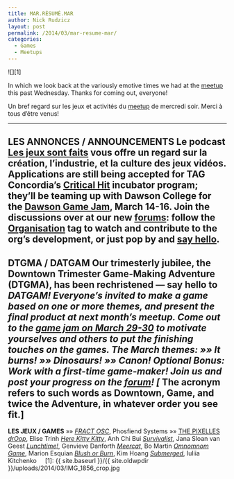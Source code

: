 ```yaml
---
title: MAR.RÉSUMÉ.MAR
author: Nick Rudzicz
layout: post
permalink: /2014/03/mar-resume-mar/
categories:
  - Games
  - Meetups
---
```

![][1]</img>



In which we look back at the variously emotive times we had at the <a href="{{ site.baseurl }}/2014/02/meetup-mar-5-mar/">meetup</a> this past Wednesday.
Thanks for coming out, everyone!



Un bref regard sur les jeux et activit&eacute;s du <a href="{{ site.baseurl }}/2014/02/meetup-mar-5-mar/">meetup</a> de mercredi soir.
Merci &agrave; tous d&#8217;&ecirc;tre venus!
 &nbsp;


---
<strong>LES ANNONCES / ANNOUNCEMENTS</strong>
 Le podcast <a href="http://www.lesjeuxsontfaits.ca/">Les jeux sont faits</a> vous offre un regard sur la création, l&#8217;industrie, et la culture des jeux vidéos.
Applications are still being accepted for TAG Concordia&#8217;s <a href="http://www.criticalhitmontreal.ca/">Critical Hit</a> incubator program; they&#8217;ll be teaming up with Dawson College for the <a href="http://www.dawsoncollege.qc.ca/interactive-media-arts/critical-jam">Dawson Game Jam</a>, March 14-16.
Join the discussions over at our new <a href="http://forum.mrgs.ca/">forums</a>: follow the <a href="http://forum.mrgs.ca/category/organization">Organisation</a> tag to watch and contribute to the org&#8217;s development, or just pop by and <a href="http://forum.mrgs.ca/t/welcome-to-the-new-mrgs-slmr-forum/15">say hello</a>.
---
<strong>DTGMA / DATGAM</strong>
Our trimesterly jubilee, the Downtown Trimester Game-Making Adventure (DTGMA), has been rechristened &#8212; say hello to <strong><em>DATGAM</em></strong>*!
Everyone&#8217;s invited to make a game based on one or more themes, and present the final product at next month&#8217;s meetup. Come out to the <a href="https://www.facebook.com/events/294864897331146/">game jam on March 29-30</a> to motivate yourselves and others to put the finishing touches on the games. The March themes:
 &raquo;&raquo; It burns!
 &raquo;&raquo; Dinosaurs!
 &raquo;&raquo; Canon!
 <strong>Optional Bonus</strong>: Work with a first-time game-maker!
Join us and post your progress on the <a href="http://forum.mrgs.ca/t/datgam-ix-march-2014/64">forum</a>!
[* The acronym refers to such words as Downtown, Game, and twice the Adventure, in whatever order you see fit.]
---
<strong>LES JEUX / GAMES</strong>
&raquo;&raquo; <em><a href="http://fractgame.com/">FRACT OSC</a></em>, Phosfiend Systems
&raquo;&raquo; <a href="http://pixelles.ca">THE PIXELLES</a>
 <em><a href="http://droop.net78.net/">drOop</a></em>, Elise Trinh
 <em><a href="http://acbui.itch.io/herekittykitty">Here Kitty Kitty</a></em>, Anh Chi Bui
 <em><a href="https://dl.dropboxusercontent.com/u/270833080/index.html">Survivalist</a></em>, Jana Sloan van Geest
 <em><a href="http://www.stencyl.com/game/play/24944">Lunchtime!</a></em>, Genvieve Danforth
 <em><a href="http://bo.itch.io/">Meercat</a></em>, Bo Martin
 <em><a href="http://marionesquian.com/OmnomnomGame/">Omnomnom Game</a></em>, Marion Esquian
 <em><a href="http://petitfolio.evilsmile.net/bob/">Blush or Burn</a></em>, Kim Hoang
 <em><a href="http://microbraingames.com/yu/submerged/">Submerged</a></em>, Iuliia Kitchenko
 &nbsp;
 &nbsp;
[1]: {{ site.baseurl }}/{{ site.oldwpdir }}/uploads/2014/03/IMG_1856_crop.jpg